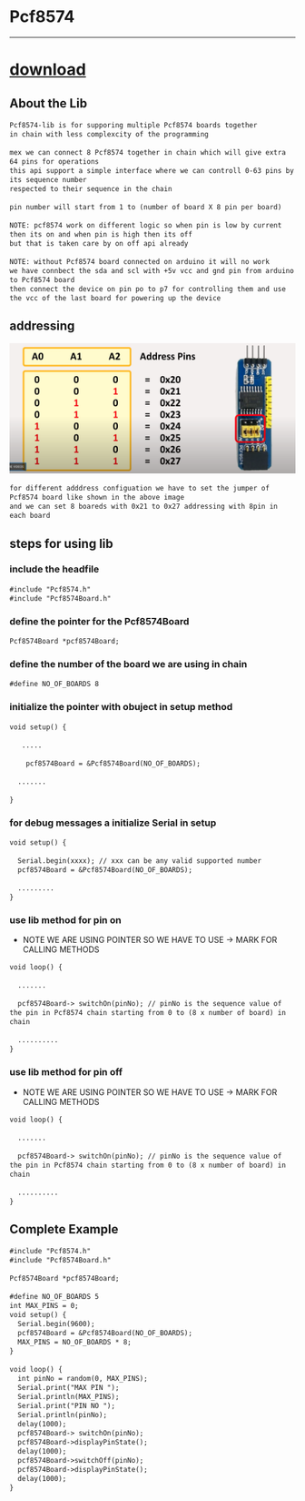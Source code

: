 # Pcf8574

---

# <a href="https://github.com/adarshkumarsingh83/Pcf8574-lib/archive/main.zip">download</a>

## About the Lib
```
Pcf8574-lib is for supporing multiple Pcf8574 boards together 
in chain with less complexcity of the programming 

mex we can connect 8 Pcf8574 together in chain which will give extra 64 pins for operations 
this api support a simple interface where we can controll 0-63 pins by its sequence number 
respected to their sequence in the chain 

pin number will start from 1 to (number of board X 8 pin per board)

NOTE: pcf8574 work on different logic so when pin is low by current then its on and when pin is high then its off 
but that is taken care by on off api already 

NOTE: without Pcf8574 board connected on arduino it will no work 
we have connbect the sda and scl with +5v vcc and gnd pin from arduino to Pcf8574 board 
then connect the device on pin po to p7 for controlling them and use the vcc of the last board for powering up the device 

``` 

## addressing 
![img](/image/PCF8574-ADDRESS-CONFIG.png)
```
for different adddress configuation we have to set the jumper of Pcf8574 board like shown in the above image 
and we can set 8 boareds with 0x21 to 0x27 addressing with 8pin in each board
```

## steps for using lib

### include the headfile 
```
#include "Pcf8574.h"
#include "Pcf8574Board.h"
```


### define the pointer for the Pcf8574Board
```
Pcf8574Board *pcf8574Board;
```

### define the number of the board we are using in chain 
```
#define NO_OF_BOARDS 8
```

### initialize the pointer with obuject in setup method 
```
void setup() {
  
   .....

    pcf8574Board = &Pcf8574Board(NO_OF_BOARDS);
  
  .......

}

```

### for debug messages a initialize Serial in setup 


```
void setup() {
  
  Serial.begin(xxxx); // xxx can be any valid supported number 
  pcf8574Board = &Pcf8574Board(NO_OF_BOARDS);

  .........
}

```

### use lib method for pin on 
* NOTE WE ARE USING POINTER SO WE HAVE TO USE -> MARK FOR CALLING METHODS 
```
void loop() {
  
  .......

  pcf8574Board-> switchOn(pinNo); // pinNo is the sequence value of the pin in Pcf8574 chain starting from 0 to (8 x number of board) in chain 
  
  ..........
}

```

### use lib method for pin off

* NOTE WE ARE USING POINTER SO WE HAVE TO USE -> MARK FOR CALLING METHODS 

```
void loop() {
  
  .......

  pcf8574Board-> switchOn(pinNo); // pinNo is the sequence value of the pin in Pcf8574 chain starting from 0 to (8 x number of board) in chain 
  
  ..........
}
```


## Complete Example 
```
#include "Pcf8574.h"
#include "Pcf8574Board.h"

Pcf8574Board *pcf8574Board;

#define NO_OF_BOARDS 5
int MAX_PINS = 0;
void setup() {
  Serial.begin(9600);
  pcf8574Board = &Pcf8574Board(NO_OF_BOARDS);
  MAX_PINS = NO_OF_BOARDS * 8;
}

void loop() {
  int pinNo = random(0, MAX_PINS);
  Serial.print("MAX PIN ");
  Serial.println(MAX_PINS);
  Serial.print("PIN NO ");
  Serial.println(pinNo);
  delay(1000);
  pcf8574Board-> switchOn(pinNo);
  pcf8574Board->displayPinState();
  delay(1000);
  pcf8574Board->switchOff(pinNo);
  pcf8574Board->displayPinState();
  delay(1000);
}

```

